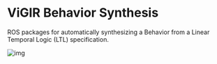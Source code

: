 ViGIR Behavior Synthesis
========================

ROS packages for automatically synthesizing a Behavior from a Linear Temporal Logic (LTL) specification.

![img](https://dl.dropboxusercontent.com/s/qi8zcg187lal0td/behavior_synthesis_packages.png)